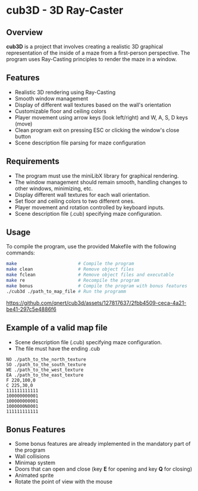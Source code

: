 # cub3D - 3D Ray-Caster

## Overview

**cub3D** is a project that involves creating a realistic 3D graphical representation of the inside of a maze from a first-person perspective. The program uses Ray-Casting principles to render the maze in a window.

## Features

- Realistic 3D rendering using Ray-Casting
- Smooth window management
- Display of different wall textures based on the wall's orientation
- Customizable floor and ceiling colors
- Player movement using arrow keys (look left/right) and W, A, S, D keys (move)
- Clean program exit on pressing ESC or clicking the window's close button
- Scene description file parsing for maze configuration

## Requirements

- The program must use the miniLibX library for graphical rendering.
- The window management should remain smooth, handling changes to other windows, minimizing, etc.
- Display different wall textures for each wall orientation.
- Set floor and ceiling colors to two different ones.
- Player movement and rotation controlled by keyboard inputs.
- Scene description file (.cub) specifying maze configuration.

## Usage

To compile the program, use the provided Makefile with the following commands:

```bash
make                       # Compile the program
make clean                 # Remove object files
make fclean                # Remove object files and executable
make re                    # Recompile the program
make bonus                 # Compile the program with bonus features
./cub3d ./path_to_map_file # Run the programm
```

https://github.com/qnert/cub3d/assets/127817637/2fbb4509-ceca-4a21-be41-297c5e4886f6

## Example of a valid map file

- Scene description file (.cub) specifying maze configuration.
- The file must have the ending .cub

```plaintext
NO ./path_to_the_north_texture
SO ./path_to_the_south_texture
WE ./path_to_the_west_texture
EA ./path_to_the_east_texture
F 220,100,0
C 225,30,0
111111111111
100000000001
100000000001
1000000N0001
111111111111
```

## Bonus Features

- Some bonus features are already implemented in the mandatory part of the program
- Wall collisions
- Minimap system
- Doors that can open and close (key **E** for opening and key **Q** for closing)
- Animated sprite
- Rotate the point of view with the mouse
